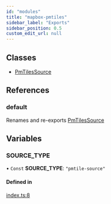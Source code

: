 ```yaml
---
id: "modules"
title: "mapbox-pmtiles"
sidebar_label: "Exports"
sidebar_position: 0.5
custom_edit_url: null
---
```


## Classes

- [PmTilesSource](classes/PmTilesSource.md)

## References

### default

Renames and re-exports [PmTilesSource](classes/PmTilesSource.md)

## Variables

### SOURCE\_TYPE

• `Const` **SOURCE\_TYPE**: ``"pmtile-source"``

#### Defined in

[index.ts:8](https://github.com/am2222/mapbox-pmtiles/blob/ca13edb/src/index.ts#L8)

